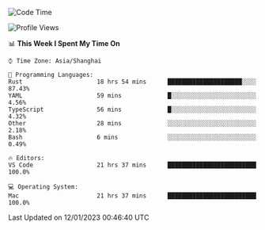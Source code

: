 <!--START_SECTION:waka-->
![Code Time](http://img.shields.io/badge/Code%20Time-1%2C847%20hrs%2046%20mins-blue)

![Profile Views](http://img.shields.io/badge/Profile%20Views-21-blue)

📊 **This Week I Spent My Time On** 

```text
⌚︎ Time Zone: Asia/Shanghai

💬 Programming Languages: 
Rust                     18 hrs 54 mins      █████████████████████░░░░   87.43% 
YAML                     59 mins             █░░░░░░░░░░░░░░░░░░░░░░░░   4.56% 
TypeScript               56 mins             █░░░░░░░░░░░░░░░░░░░░░░░░   4.32% 
Other                    28 mins             ░░░░░░░░░░░░░░░░░░░░░░░░░   2.18% 
Bash                     6 mins              ░░░░░░░░░░░░░░░░░░░░░░░░░   0.49%

🔥 Editors: 
VS Code                  21 hrs 37 mins      █████████████████████████   100.0%

💻 Operating System: 
Mac                      21 hrs 37 mins      █████████████████████████   100.0%

```


 Last Updated on 12/01/2023 00:46:40 UTC
<!--END_SECTION:waka-->

<!--![CodersRank](https://cr-skills-chart-widget.azurewebsites.net/api/api?username=BugenZhao&padding=16&tooltip=true&branding=false&sort-by-score=true&skills=Rust%2C%20Swift%2C%20C%2C%20TypeScript%2C%20Java%2C%20Go%2C%20Dart%2C%20C%2B%2B%2C%20Python%2C%20Assembly%2C%20Shell%2C%20Kotlin)-->
